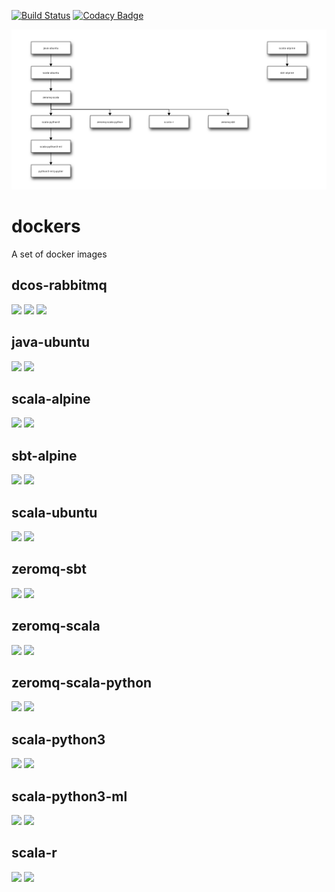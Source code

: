 [![Build Status](https://travis-ci.org/deepcortex/dockers.svg?branch=master)](https://travis-ci.org/deepcortex/dockers)
[![Codacy Badge](https://api.codacy.com/project/badge/Grade/4e7b52b9b6ae4ae9be6c5eb6c6a0db76)](https://www.codacy.com/app/ssemichev_2/dockers?utm_source=github.com&amp;utm_medium=referral&amp;utm_content=deepcortex/dockers&amp;utm_campaign=Badge_Grade)

[![Image inheritance diagram](internal/inherit-diagram.png)](http://interactive.blockdiag.com/image?compression=deflate&encoding=base64&src=eJx9jk0OwiAQRvc9xVyAlRsTo1cxQ0uVShmkg0lrvLvQYCCpunzf9-ZHGmpvncYLPBsA8lpZRtZk4QiOPHvUfIhNp3oMhs89WZ70omK9T_mADxRBBssBxAmmFs2HU11z6hflabyLNS49GqetWuclZ0ptbZftbuYr2d03oebs_d7j_22QXN7LBzcfiNFspJglr5AYQgQVj0W1eb0BxpN7LA)

# dockers
A set of docker images

## dcos-rabbitmq
[![](https://images.microbadger.com/badges/image/deepcortex/dcos-rabbitmq.svg)](https://microbadger.com/images/deepcortex/dcos-rabbitmq "Get your own image badge on microbadger.com")
[![](https://images.microbadger.com/badges/version/deepcortex/dcos-rabbitmq.svg)](https://microbadger.com/images/deepcortex/dcos-rabbitmq "Get your own version badge on microbadger.com")
[![](https://images.microbadger.com/badges/commit/deepcortex/dcos-rabbitmq.svg)](https://microbadger.com/images/deepcortex/dcos-rabbitmq "Get your own commit badge on microbadger.com")

## java-ubuntu
[![](https://images.microbadger.com/badges/image/deepcortex/java-ubuntu.svg)](https://microbadger.com/images/deepcortex/java-ubuntu "Get your own image badge on microbadger.com")
[![](https://images.microbadger.com/badges/commit/deepcortex/java-ubuntu.svg)](https://microbadger.com/images/deepcortex/java-ubuntu "Get your own commit badge on microbadger.com")

## scala-alpine
[![](https://images.microbadger.com/badges/image/deepcortex/scala-alpine.svg)](https://microbadger.com/images/deepcortex/scala-alpine "Get your own image badge on microbadger.com")
[![](https://images.microbadger.com/badges/commit/deepcortex/scala-alpine.svg)](https://microbadger.com/images/deepcortex/scala-alpine "Get your own commit badge on microbadger.com")

## sbt-alpine
[![](https://images.microbadger.com/badges/image/deepcortex/sbt-alpine.svg)](https://microbadger.com/images/deepcortex/sbt-alpine "Get your own image badge on microbadger.com")
[![](https://images.microbadger.com/badges/commit/deepcortex/sbt-alpine.svg)](https://microbadger.com/images/deepcortex/sbt-alpine "Get your own commit badge on microbadger.com")

## scala-ubuntu
[![](https://images.microbadger.com/badges/image/deepcortex/scala-ubuntu.svg)](https://microbadger.com/images/deepcortex/scala-ubuntu "Get your own image badge on microbadger.com")
[![](https://images.microbadger.com/badges/version/deepcortex/scala-ubuntu.svg)](https://microbadger.com/images/deepcortex/scala-ubuntu "Get your own version badge on microbadger.com")

## zeromq-sbt
[![](https://images.microbadger.com/badges/image/deepcortex/zeromq-sbt.svg)](https://microbadger.com/images/deepcortex/zeromq-sbt "Get your own image badge on microbadger.com")
[![](https://images.microbadger.com/badges/commit/deepcortex/zeromq-sbt.svg)](https://microbadger.com/images/deepcortex/zeromq-sbt "Get your own commit badge on microbadger.com")

## zeromq-scala
[![](https://images.microbadger.com/badges/image/deepcortex/zeromq-scala.svg)](https://microbadger.com/images/deepcortex/zeromq-scala "Get your own image badge on microbadger.com")
[![](https://images.microbadger.com/badges/commit/deepcortex/zeromq-scala.svg)](https://microbadger.com/images/deepcortex/zeromq-scala "Get your own commit badge on microbadger.com")

## zeromq-scala-python
[![](https://images.microbadger.com/badges/image/deepcortex/zeromq-scala-python.svg)](https://microbadger.com/images/deepcortex/zeromq-scala-python "Get your own image badge on microbadger.com")
[![](https://images.microbadger.com/badges/commit/deepcortex/zeromq-scala-python.svg)](https://microbadger.com/images/deepcortex/zeromq-scala-python "Get your own commit badge on microbadger.com")

## scala-python3

[![](https://images.microbadger.com/badges/image/deepcortex/scala-python3.svg)](https://microbadger.com/images/deepcortex/scala-python3 "Get your own image badge on microbadger.com")
[![](https://images.microbadger.com/badges/commit/deepcortex/scala-python3.svg)](https://microbadger.com/images/deepcortex/scala-python3 "Get your own commit badge on microbadger.com")

## scala-python3-ml

[![](https://images.microbadger.com/badges/image/deepcortex/scala-python3-ml.svg)](https://microbadger.com/images/deepcortex/scala-python3-ml "Get your own image badge on microbadger.com")
[![](https://images.microbadger.com/badges/commit/deepcortex/scala-python3-ml.svg)](https://microbadger.com/images/deepcortex/scala-python3-ml "Get your own commit badge on microbadger.com")

## scala-r

[![](https://images.microbadger.com/badges/image/deepcortex/scala-r.svg)](https://microbadger.com/images/deepcortex/scala-r "Get your own image badge on microbadger.com")
[![](https://images.microbadger.com/badges/commit/deepcortex/scala-r.svg)](https://microbadger.com/images/deepcortex/scala-r "Get your own commit badge on microbadger.com")
